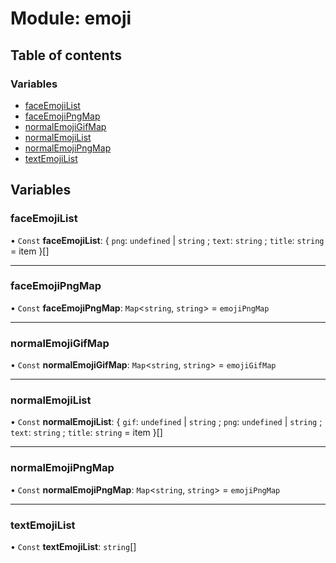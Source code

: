 # Module: emoji

## Table of contents

### Variables

- [faceEmojiList](../wiki/emoji#faceemojilist)
- [faceEmojiPngMap](../wiki/emoji#faceemojipngmap)
- [normalEmojiGifMap](../wiki/emoji#normalemojigifmap)
- [normalEmojiList](../wiki/emoji#normalemojilist)
- [normalEmojiPngMap](../wiki/emoji#normalemojipngmap)
- [textEmojiList](../wiki/emoji#textemojilist)

## Variables

### faceEmojiList

• `Const` **faceEmojiList**: { `png`: `undefined` \| `string` ; `text`: `string` ; `title`: `string` = item }[]

___

### faceEmojiPngMap

• `Const` **faceEmojiPngMap**: `Map`<`string`, `string`\> = `emojiPngMap`

___

### normalEmojiGifMap

• `Const` **normalEmojiGifMap**: `Map`<`string`, `string`\> = `emojiGifMap`

___

### normalEmojiList

• `Const` **normalEmojiList**: { `gif`: `undefined` \| `string` ; `png`: `undefined` \| `string` ; `text`: `string` ; `title`: `string` = item }[]

___

### normalEmojiPngMap

• `Const` **normalEmojiPngMap**: `Map`<`string`, `string`\> = `emojiPngMap`

___

### textEmojiList

• `Const` **textEmojiList**: `string`[]
